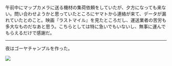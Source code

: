 午前中にマップカメラに送る機材の集荷依頼をしていたが、夕方になっても来ない。問い合わせようかと思っていたところにヤマトから連絡が来て、データが漏れていたとのこと。映画『ラストマイル』を見たところだし、運送業者の苦労も多大なものだなあと思う。こちらとしては特に急いでもいないし、無事に運んでもらえるだけで感謝だ。

---

夜はゴーヤチャンプルを作った。

![](https://photos.old.apkas.net/medium/202409/20240913-195531.webp)
